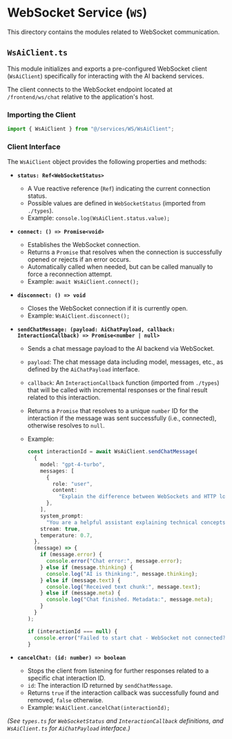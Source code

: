 # WebSocket Service (`WS`)

This directory contains the modules related to WebSocket communication.

## `WsAiClient.ts`

This module initializes and exports a pre-configured WebSocket client (`WsAiClient`) specifically for interacting with the AI backend services.

The client connects to the WebSocket endpoint located at `/frontend/ws/chat` relative to the application's host.

### Importing the Client

```typescript
import { WsAiClient } from "@/services/WS/WsAiClient";
```

### Client Interface

The `WsAiClient` object provides the following properties and methods:

- **`status: Ref<WebSocketStatus>`**

  - A Vue reactive reference (`Ref`) indicating the current connection status.
  - Possible values are defined in `WebSocketStatus` (imported from `./types`).
  - Example: `console.log(WsAiClient.status.value);`

- **`connect: () => Promise<void>`**

  - Establishes the WebSocket connection.
  - Returns a `Promise` that resolves when the connection is successfully opened or rejects if an error occurs.
  - Automatically called when needed, but can be called manually to force a reconnection attempt.
  - Example: `await WsAiClient.connect();`

- **`disconnect: () => void`**

  - Closes the WebSocket connection if it is currently open.
  - Example: `WsAiClient.disconnect();`

- **`sendChatMessage: (payload: AiChatPayload, callback: InteractionCallback) => Promise<number | null>`**

  - Sends a chat message payload to the AI backend via WebSocket.
  - `payload`: The chat message data including model, messages, etc., as defined by the `AiChatPayload` interface.
  - `callback`: An `InteractionCallback` function (imported from `./types`) that will be called with incremental responses or the final result related to this interaction.
  - Returns a `Promise` that resolves to a unique `number` ID for the interaction if the message was sent successfully (i.e., connected), otherwise resolves to `null`.
  - Example:

    ```typescript
    const interactionId = await WsAiClient.sendChatMessage(
      {
        model: "gpt-4-turbo",
        messages: [
          {
            role: "user",
            content:
              "Explain the difference between WebSockets and HTTP long-polling.",
          },
        ],
        system_prompt:
          "You are a helpful assistant explaining technical concepts clearly.",
        stream: true,
        temperature: 0.7,
      },
      (message) => {
        if (message.error) {
          console.error("Chat error:", message.error);
        } else if (message.thinking) {
          console.log("AI is thinking:", message.thinking);
        } else if (message.text) {
          console.log("Received text chunk:", message.text);
        } else if (message.meta) {
          console.log("Chat finished. Metadata:", message.meta);
        }
      }
    );

    if (interactionId === null) {
      console.error("Failed to start chat - WebSocket not connected?");
    }
    ```

- **`cancelChat: (id: number) => boolean`**
  - Stops the client from listening for further responses related to a specific chat interaction ID.
  - `id`: The interaction ID returned by `sendChatMessage`.
  - Returns `true` if the interaction callback was successfully found and removed, `false` otherwise.
  - Example: `WsAiClient.cancelChat(interactionId);`

_(See `types.ts` for `WebSocketStatus` and `InteractionCallback` definitions, and `WsAiClient.ts` for `AiChatPayload` interface.)_
